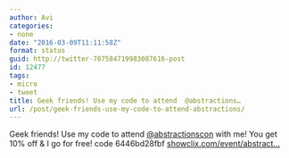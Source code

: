 ```yaml
---
author: Avi
categories:
- none
date: "2016-03-09T11:11:58Z"
format: status
guid: http://twitter-707584719983087616-post
id: 12477
tags:
- micro
- tweet
title: Geek friends! Use my code to attend  @abstractions…
url: /post/geek-friends-use-my-code-to-attend-abstractions/
---
```

Geek friends! Use my code to attend [@abstractionscon](http://twitter.com/abstractionscon) with me! You get 10% off & I go for free! code 6446bd28fbf [showclix.com/event/abstract…](https://www.showclix.com/event/abstractions)